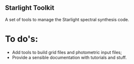 ## Starlight Toolkit
A set of tools to manage the Starlight spectral synthesis code.

# To do's:
* Add tools to build grid files and photometric input files;
* Provide a sensible documentation with tutorials and stuff.
